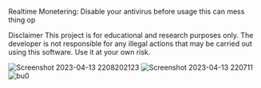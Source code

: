 
Realtime Monetering:
Disable your antivirus before usage this can mess thing op 

Disclaimer
This project is for educational and research purposes only. The developer is not responsible for any illegal actions that may be carried out using this software. Use it at your own risk.


![Screenshot 2023-04-13 2208202123](https://user-images.githubusercontent.com/130675245/231871764-8f6dda2a-b469-41d1-a5dd-8a0e6902dc6c.png)
![Screenshot 2023-04-13 220711](https://user-images.githubusercontent.com/130675245/231871977-1f2e35b7-fa77-4a2f-ba1a-f06fa8ca9e47.png)
![bu0](https://user-images.githubusercontent.com/130675245/231872120-924517c2-28ea-4c63-a30f-520b66073668.png)

